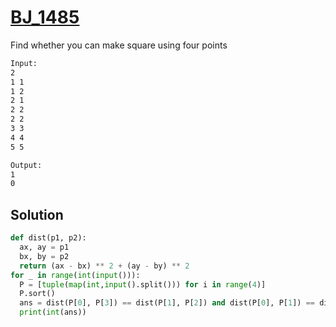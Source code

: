 # [BJ_1485](https://acmicpc.net/problem/1485)

Find whether you can make square using four points

```txt
Input:
2
1 1
1 2
2 1
2 2
2 2
3 3
4 4
5 5

Output:
1
0
```

## Solution

```py
def dist(p1, p2):
  ax, ay = p1
  bx, by = p2
  return (ax - bx) ** 2 + (ay - by) ** 2
for _ in range(int(input())):
  P = [tuple(map(int,input().split())) for i in range(4)]
  P.sort()
  ans = dist(P[0], P[3]) == dist(P[1], P[2]) and dist(P[0], P[1]) == dist(P[0], P[2])
  print(int(ans))
```
